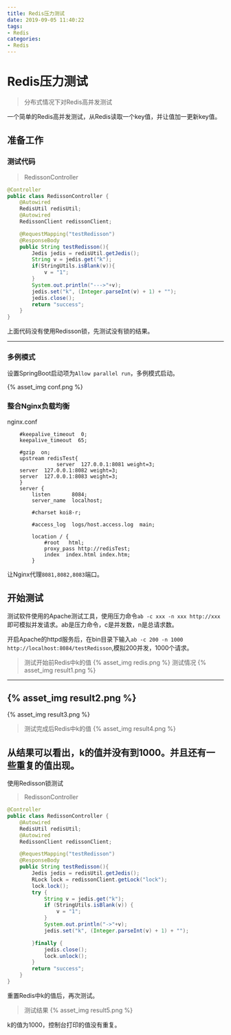 ```yaml
---
title: Redis压力测试
date: 2019-09-05 11:40:22
tags:
- Redis
categories:
- Redis
---
```

# Redis压力测试

> 分布式情况下对Redis高并发测试

一个简单的Redis高并发测试，从Redis读取一个key值，并让值加一更新key值。<!--more-->
## 准备工作

### 测试代码

> RedissonController

```java
@Controller
public class RedissonController {
    @Autowired
    RedisUtil redisUtil;
    @Autowired
    RedissonClient redissonClient;

    @RequestMapping("testRedisson")
    @ResponseBody
    public String testRedisson(){
        Jedis jedis = redisUtil.getJedis();
        String v = jedis.get("k");
        if(StringUtils.isBlank(v)){
            v = "1";
        }
        System.out.println("--->"+v);
        jedis.set("k", (Integer.parseInt(v) + 1) + "");
        jedis.close();
        return "success";
    }
}
```

上面代码没有使用Redisson锁，先测试没有锁的结果。

---

### 多例模式

设置SpringBoot启动项为`Allow parallel run`，多例模式启动。

{% asset_img conf.png %}

### 整合Nginx负载均衡

nginx.conf

```
    #keepalive_timeout  0;
    keepalive_timeout  65;

    #gzip  on;
    upstream redisTest{
            	server	127.0.0.1:8081 weight=3;
	server	127.0.0.1:8082 weight=3;
	server	127.0.0.1:8083 weight=3;
    }
    server {
        listen       8084;
        server_name  localhost;

        #charset koi8-r;

        #access_log  logs/host.access.log  main;

        location / {
            #root   html;
            proxy_pass http://redisTest;
            index  index.html index.htm;
        }
```

让Nginx代理`8081,8082,8083`端口。

## 开始测试

测试软件使用的Apache测试工具，使用压力命令`ab -c xxx -n xxx http://xxx`即可模拟并发请求。ab是压力命令，c是并发数，n是总请求数。

开启Apache的httpd服务后，在bin目录下输入`ab -c 200 -n 1000 http://localhost:8084/testRedisson`,模拟200并发，1000个请求。

> 测试开始前Redis中k的值
{% asset_img redis.png %}
> 测试情况
{% asset_img result1.png %}
---
{% asset_img result2.png %}
---
{% asset_img result3.png %}
> 测试完成后Redis中k的值
{% asset_img result4.png %}

  从结果可以看出，k的值并没有到1000。并且还有一些重复的值出现。
---

使用Redisson锁测试

> RedissonController

```java
@Controller
public class RedissonController {
    @Autowired
    RedisUtil redisUtil;
    @Autowired
    RedissonClient redissonClient;

    @RequestMapping("testRedisson")
    @ResponseBody
    public String testRedisson(){
        Jedis jedis = redisUtil.getJedis();
        RLock lock = redissonClient.getLock("lock");
        lock.lock();
        try {
            String v = jedis.get("k");
            if (StringUtils.isBlank(v)) {
                v = "1";
            }
            System.out.println("->"+v);
            jedis.set("k", (Integer.parseInt(v) + 1) + "");

        }finally {
            jedis.close();
            lock.unlock();
        }
        return "success";
    }
}
```

重置Redis中k的值后，再次测试。
> 测试结果
{% asset_img result5.png %}

k的值为1000，控制台打印的值没有重复。